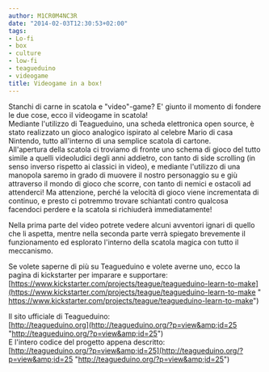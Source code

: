```yaml
---
author: M1CR0M4NC3R
date: "2014-02-03T12:30:53+02:00"
tags:
- Lo-fi
- box
- culture
- low-fi
- teagueduino
- videogame
title: Videogame in a box!
---
```


Stanchi di carne in scatola e "video"-game? E' giunto il momento di fondere le due cose, ecco il videogame in scatola!  
Mediante l'utilizzo di Teagueduino, una scheda elettronica open source, è stato realizzato un gioco analogico ispirato al celebre Mario di casa Nintendo, tutto all'interno di una semplice scatola di cartone.  
All'apertura della scatola ci troviamo di fronte uno schema di gioco del tutto simile a quelli videoludici degli anni addietro, con tanto di side scrolling (in senso inverso rispetto ai classici in video), e mediante l'utilizzo di una manopola saremo in grado di muovere il nostro personaggio su e giù attraverso il mondo di gioco che scorre, con tanto di nemici e ostacoli ad attenderci! Ma attenzione, perché la velocità di gioco viene incrementata di continuo, e presto ci potremmo trovare schiantati contro qualcosa facendoci perdere e la scatola si richiuderà immediatamente!

Nella prima parte del video potrete vedere alcuni avventori ignari di quello che li aspetta, mentre nella seconda parte verrà spiegato brevemente il funzionamento ed esplorato l'interno della scatola magica con tutto il meccanismo.

Se volete saperne di più su Teagueduino e volete averne uno, ecco la pagina di kickstarter per imparare e supportare:  
[https://www.kickstarter.com/projects/teague/teagueduino-learn-to-make](https://www.kickstarter.com/projects/teague/teagueduino-learn-to-make &quot; https://www.kickstarter.com/projects/teague/teagueduino-learn-to-make&quot;)

Il sito ufficiale di Teagueduino:  
[http://teagueduino.org](http://teagueduino.org/?p=view&amp;id=25 &quot;http://teagueduino.org/?p=view&amp;id=25&quot;)  
E l'intero codice del progetto appena descritto:  
[http://teagueduino.org/?p=view&amp;id=25](http://teagueduino.org/?p=view&amp;id=25 &quot;http://teagueduino.org/?p=view&amp;id=25&quot;)